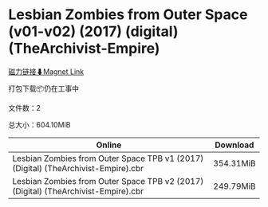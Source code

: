 # Lesbian Zombies from Outer Space (v01-v02) (2017) (digital) (TheArchivist-Empire)

[磁力链接⬇Magnet Link](magnet:?xt=urn:btih:b812ed230def80d22a5600b0b1b839bf5607e296&dn=Lesbian%20Zombies%20from%20Outer%20Space%20%28v01-v02%29%20%282017%29%20%28digital%29%20%28TheArchivist-Empire%29)

打包下载📦仍在工事中

文件数：2

总大小：604.10MiB

Online | Download
--- | ---
Lesbian Zombies from Outer Space TPB v1 (2017) (Digital) (TheArchivist-Empire).cbr | 354.31MiB
Lesbian Zombies from Outer Space TPB v2 (2017) (Digital) (TheArchivist-Empire).cbr | 249.79MiB